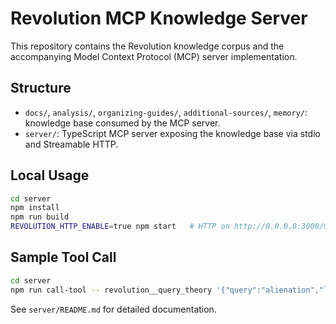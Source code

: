 # Revolution MCP Knowledge Server

This repository contains the Revolution knowledge corpus and the accompanying Model Context Protocol (MCP) server implementation.

## Structure
- `docs/`, `analysis/`, `organizing-guides/`, `additional-sources/`, `memory/`: knowledge base consumed by the MCP server.
- `server/`: TypeScript MCP server exposing the knowledge base via stdio and Streamable HTTP.

## Local Usage
```bash
cd server
npm install
npm run build
REVOLUTION_HTTP_ENABLE=true npm start   # HTTP on http://0.0.0.0:3000/mcp
```

## Sample Tool Call
```bash
cd server
npm run call-tool -- revolution__query_theory '{"query":"alienation","limit":2}'
```

See `server/README.md` for detailed documentation.

